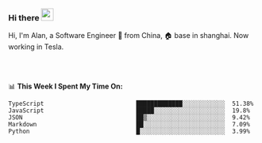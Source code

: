 ### Hi there <img src="https://media.giphy.com/media/hvRJCLFzcasrR4ia7z/giphy.gif" width="25px">

<!-- ![visitors](https://visitor-badge.glitch.me/badge?page_id=dislfyer.dislfyer) -->

Hi, I'm Alan, a Software Engineer 🚀 from China, 🏠 base in shanghai. Now working in Tesla.

<br/>
<br/>

📊 **This Week I Spent My Time On:**


<!--START_SECTION:waka-->

```text
TypeScript                          █████████████░░░░░░░░░░░░  51.38%
JavaScript                          █████░░░░░░░░░░░░░░░░░░░░  19.8%
JSON                                ██▒░░░░░░░░░░░░░░░░░░░░░░  9.42%
Markdown                            ██░░░░░░░░░░░░░░░░░░░░░░░  7.09%
Python                              █░░░░░░░░░░░░░░░░░░░░░░░░  3.99%
```

<!--END_SECTION:waka-->

<!--
**About Me:**
 -->
